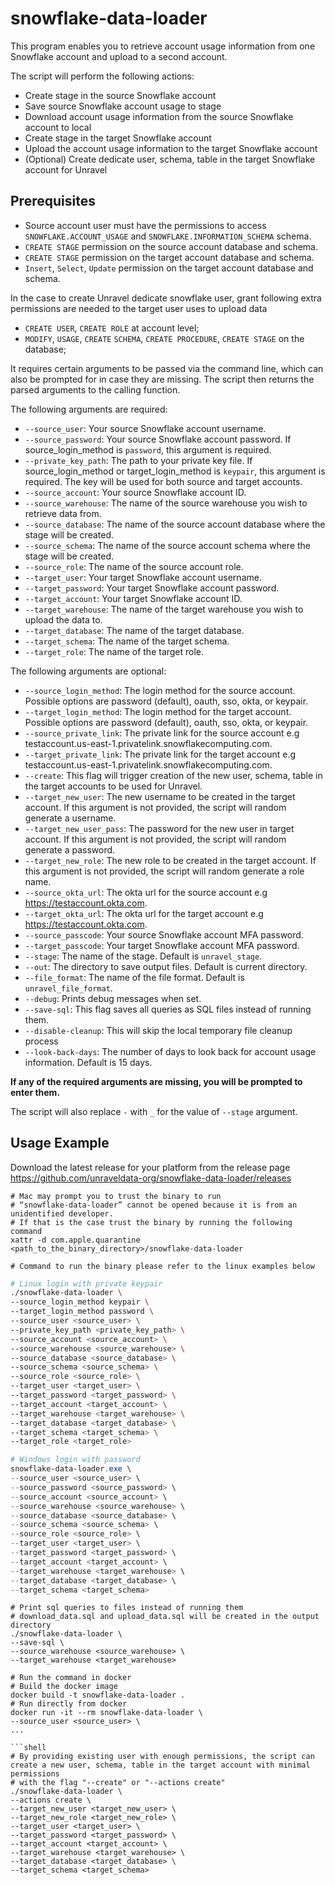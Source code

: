 # snowflake-data-loader

This program enables you to retrieve account usage information from one Snowflake account and upload to a second account. 

The script will perform the following actions:
- Create stage in the source Snowflake account
- Save source Snowflake account usage to stage 
- Download account usage information from the source Snowflake account to local
- Create stage in the target Snowflake account
- Upload the account usage information to the target Snowflake account
- (Optional) Create dedicate user, schema, table in the target Snowflake account for Unravel

## Prerequisites
- Source account user must have the permissions to access `SNOWFLAKE.ACCOUNT_USAGE` and `SNOWFLAKE.INFORMATION_SCHEMA` schema.
- `CREATE STAGE` permission on the source account database and schema.
- `CREATE STAGE` permission on the target account database and schema.
- `Insert`, `Select`, `Update` permission on the target account database and schema.

In the case to create Unravel dedicate snowflake user, grant following extra permissions are needed to the target user uses to upload data 
- `CREATE USER`, `CREATE ROLE` at account level;
- `MODIFY`, `USAGE`, `CREATE` `SCHEMA`, `CREATE PROCEDURE`, `CREATE STAGE` on the database;

It requires certain arguments to be passed via the command line, which can also be prompted for in case they are missing. The script then returns the parsed arguments to the calling function.

The following arguments are required:
* `--source_user`: Your source Snowflake account username.
* `--source_password`: Your source Snowflake account password. If source_login_method is `password`, this argument is required.
* `--private_key_path`: The path to your private key file. If source_login_method or target_login_method is `keypair`, this argument is required. The key will be used for both source and target accounts.
* `--source_account`: Your source Snowflake account ID.
* `--source_warehouse`: The name of the source warehouse you wish to retrieve data from.
* `--source_database`: The name of the source account database where the stage will be created.
* `--source_schema`: The name of the source account schema where the stage will be created.
* `--source_role`: The name of the source account role.
* `--target_user`: Your target Snowflake account username.
* `--target_password`: Your target Snowflake account password.
* `--target_account`: Your target Snowflake account ID.
* `--target_warehouse`: The name of the target warehouse you wish to upload the data to.
* `--target_database`: The name of the target database.
* `--target_schema`: The name of the target schema.
* `--target_role`: The name of the target role.

The following arguments are optional:
* `--source_login_method`: The login method for the source account. Possible options are password (default), oauth, sso, okta, or keypair.
* `--target_login_method`: The login method for the target account. Possible options are password (default), oauth, sso, okta, or keypair.
* `--source_private_link`: The private link for the source account e.g testaccount.us-east-1.privatelink.snowflakecomputing.com.
* `--target_private_link`: The private link for the target account e.g testaccount.us-east-1.privatelink.snowflakecomputing.com.
* `--create`: This flag will trigger creation of the new user, schema, table in the target accounts to be used for Unravel.
* `--target_new_user`: The new username to be created in the target account. If this argument is not provided, the script will random generate a username.
* `--target_new_user_pass`: The password for the new user in target account. If this argument is not provided, the script will random generate a password.
* `--target_new_role`: The new role to be created in the target account. If this argument is not provided, the script will random generate a role name.
* `--source_okta_url`: The okta url for the source account e.g https://testaccount.okta.com.
* `--target_okta_url`: The okta url for the target account e.g https://testaccount.okta.com.
* `--source_passcode`: Your source Snowflake account MFA password.
* `--target_passcode`: Your target Snowflake account MFA password.
* `--stage`: The name of the stage. Default is `unravel_stage`.
* `--out`: The directory to save output files. Default is current directory.
* `--file_format`: The name of the file format. Default is `unravel_file_format`.
* `--debug`: Prints debug messages when set.
* `--save-sql`: This flag saves all queries as SQL files instead of running them.
* `--disable-cleanup`: This will skip the local temporary file cleanup process
* `--look-back-days`: The number of days to look back for account usage information. Default is 15 days.

**If any of the required arguments are missing, you will be prompted to enter them.** 

The script will also replace `-` with `_` for the value of `--stage` argument.

## Usage Example
Download the latest release for your platform from the release page
https://github.com/unraveldata-org/snowflake-data-loader/releases

```shell
# Mac may prompt you to trust the binary to run
# “snowflake-data-loader” cannot be opened because it is from an unidentified developer.
# If that is the case trust the binary by running the following command
xattr -d com.apple.quarantine  <path_to_the_binary_directory>/snowflake-data-loader

# Command to run the binary please refer to the linux examples below
```

```bash
# Linux login with private keypair
./snowflake-data-loader \
--source_login_method keypair \
--target_login_method password \
--source_user <source_user> \
--private_key_path <private_key_path> \
--source_account <source_account> \
--source_warehouse <source_warehouse> \
--source_database <source_database> \
--source_schema <source_schema> \
--source_role <source_role> \
--target_user <target_user> \
--target_password <target_password> \
--target_account <target_account> \
--target_warehouse <target_warehouse> \
--target_database <target_database> \
--target_schema <target_schema> \
--target_role <target_role>
```

```powershell
# Windows login with password
snowflake-data-loader.exe \
--source_user <source_user> \
--source_password <source_password> \
--source_account <source_account> \
--source_warehouse <source_warehouse> \
--source_database <source_database> \
--source_schema <source_schema> \
--source_role <source_role> \
--target_user <target_user> \
--target_password <target_password> \
--target_account <target_account> \
--target_warehouse <target_warehouse> \
--target_database <target_database> \
--target_schema <target_schema>
```

```shell
# Print sql queries to files instead of running them
# download_data.sql and upload_data.sql will be created in the output directory
./snowflake-data-loader \
--save-sql \
--source_warehouse <source_warehouse> \
--target_warehouse <target_warehouse>
```

```shell
# Run the command in docker
# Build the docker image
docker build -t snowflake-data-loader .
# Run directly from docker
docker run -it --rm snowflake-data-loader \
--source_user <source_user> \
...

```shell
# By providing existing user with enough permissions, the script can create a new user, schema, table in the target account with minimal permissions
# with the flag "--create" or "--actions create"
./snowflake-data-loader \
--actions create \
--target_new_user <target_new_user> \
--target_new_role <target_new_role> \
--target_user <target_user> \
--target_password <target_password> \
--target_account <target_account> \
--target_warehouse <target_warehouse> \
--target_database <target_database> \
--target_schema <target_schema>
```
```
